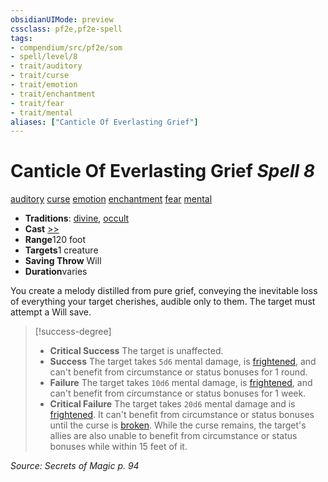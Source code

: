 ```yaml
---
obsidianUIMode: preview
cssclass: pf2e,pf2e-spell
tags:
- compendium/src/pf2e/som
- spell/level/8
- trait/auditory
- trait/curse
- trait/emotion
- trait/enchantment
- trait/fear
- trait/mental
aliases: ["Canticle Of Everlasting Grief"]
---
```

# Canticle Of Everlasting Grief *Spell 8*   
[auditory](rules/traits/auditory.md)  [curse](rules/traits/curse.md)  [emotion](rules/traits/emotion.md)  [enchantment](rules/traits/enchantment.md)  [fear](rules/traits/fear.md)  [mental](rules/traits/mental.md)  

- **Traditions**: [divine](rules/traits/divine.md), [occult](rules/traits/occult.md)
- **Cast** [>>](rules/core-rulebook/chapter-9-playing-the-game.md#Actions "Two-Action") 
- **Range**120 foot
- **Targets**1 creature
- **Saving Throw** Will
- **Duration**varies

You create a melody distilled from pure grief, conveying the inevitable loss of everything your target cherishes, audible only to them. The target must attempt a Will save.

> [!success-degree] 
> - **Critical Success** The target is unaffected.
> - **Success** The target takes `5d6` mental damage, is [frightened](rules/conditions.md#Frightened), and can't benefit from circumstance or status bonuses for 1 round.
> - **Failure** The target takes `10d6` mental damage, is [frightened](rules/conditions.md#Frightened), and can't benefit from circumstance or status bonuses for 1 week.
> - **Critical Failure** The target takes `20d6` mental damage and is [frightened](rules/conditions.md#Frightened). It can't benefit from circumstance or status bonuses until the curse is [broken](rules/conditions.md#Broken). While the curse remains, the target's allies are also unable to benefit from circumstance or status bonuses while within 15 feet of it.

*Source: Secrets of Magic p. 94*